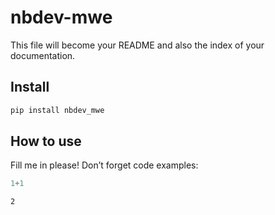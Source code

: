 nbdev-mwe
================

<!-- WARNING: THIS FILE WAS AUTOGENERATED! DO NOT EDIT! -->

This file will become your README and also the index of your
documentation.

## Install

``` sh
pip install nbdev_mwe
```

## How to use

Fill me in please! Don’t forget code examples:

``` python
1+1
```

    2
